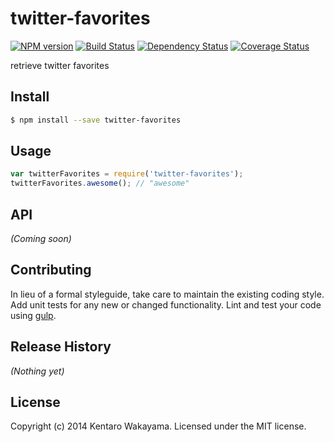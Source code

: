 # twitter-favorites 
[![NPM version][npm-image]][npm-url] [![Build Status][travis-image]][travis-url] [![Dependency Status][daviddm-url]][daviddm-image] [![Coverage Status][coveralls-image]][coveralls-url]

retrieve twitter favorites


## Install

```bash
$ npm install --save twitter-favorites
```


## Usage

```javascript
var twitterFavorites = require('twitter-favorites');
twitterFavorites.awesome(); // "awesome"
```

## API

_(Coming soon)_


## Contributing

In lieu of a formal styleguide, take care to maintain the existing coding style. Add unit tests for any new or changed functionality. Lint and test your code using [gulp](http://gulpjs.com/).


## Release History

_(Nothing yet)_


## License

Copyright (c) 2014 Kentaro Wakayama. Licensed under the MIT license.



[npm-url]: https://npmjs.org/package/twitter-favorites
[npm-image]: https://badge.fury.io/js/twitter-favorites.svg
[travis-url]: https://travis-ci.org/kwakayama/twitter-favorites
[travis-image]: https://travis-ci.org/kwakayama/twitter-favorites.svg?branch=master
[daviddm-url]: https://david-dm.org/kwakayama/twitter-favorites.svg?theme=shields.io
[daviddm-image]: https://david-dm.org/kwakayama/twitter-favorites
[coveralls-url]: https://coveralls.io/r/kwakayama/twitter-favorites
[coveralls-image]: https://coveralls.io/repos/kwakayama/twitter-favorites/badge.png
